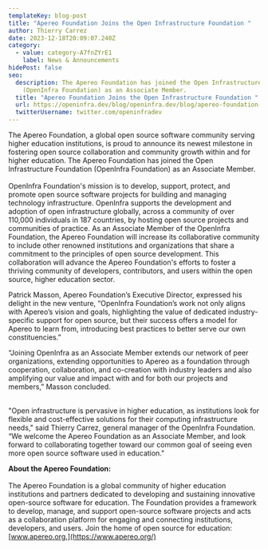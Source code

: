 ```yaml
---
templateKey: blog-post
title: "Apereo Foundation Joins the Open Infrastructure Foundation "
author: Thierry Carrez
date: 2023-12-18T20:09:07.240Z
category:
  - value: category-A7fnZYrE1
    label: News & Announcements
hidePost: false
seo:
  description: The Apereo Foundation has joined the Open Infrastructure Foundation
    (OpenInfra Foundation) as an Associate Member.
  title: "Apereo Foundation Joins the Open Infrastructure Foundation "
  url: https://openinfra.dev/blog/openinfra.dev/blog/apereo-foundation-joins-the-openinfra-foundation
  twitterUsername: twitter.com/openinfradev
---
```

The Apereo Foundation, a global open source software community serving higher education institutions, is proud to announce its newest milestone in fostering open source collaboration and community growth within and for higher education. The Apereo Foundation has joined the Open Infrastructure Foundation (OpenInfra Foundation) as an Associate Member.\
\
OpenInfra Foundation's mission is to develop, support, protect, and promote open source software projects for building and managing technology infrastructure. OpenInfra supports the development and adoption of open infrastructure globally, across a community of over 110,000 individuals in 187 countries, by hosting open source projects and communities of practice. As an Associate Member of the OpenInfra Foundation, the Apereo Foundation will increase its collaborative community to include other renowned institutions and organizations that share a commitment to the principles of open source development. This collaboration will advance the Apereo Foundation's efforts to foster a thriving community of developers, contributors, and users within the open source, higher education sector.

Patrick Masson, Apereo Foundation’s Executive Director, expressed his delight in the new venture, “OpenInfra Foundation’s work not only aligns with Apereo’s vision and goals, highlighting the value of dedicated industry-specific support for open source, but their success offers a model for Apereo to learn from, introducing best practices to better serve our own constituencies.”

“Joining OpenInfra as an Associate Member extends our network of peer organizations, extending opportunities to Apereo as a foundation through cooperation, collaboration, and co-creation with industry leaders and also amplifying our value and impact with and for both our projects and members,” Masson concluded.

\
"Open infrastructure is pervasive in higher education, as institutions look for flexible and cost-effective solutions for their computing infrastructure needs," said Thierry Carrez, general manager of the OpenInfra Foundation. “We welcome the Apereo Foundation as an Associate Member, and look forward to collaborating together toward our common goal of seeing even more open source software used in education."

**About the Apereo Foundation:**\
\
The Apereo Foundation is a global community of higher education institutions and partners dedicated to developing and sustaining innovative open-source software for education. The Foundation provides a framework to develop, manage, and support open-source software projects and acts as a collaboration platform for engaging and connecting institutions, developers, and users. Join the home of open source for education: [www.apereo.org.](https://www.apereo.org/)
